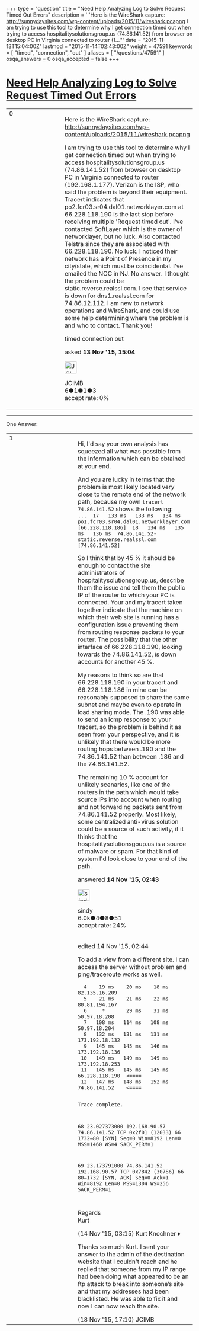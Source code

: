 +++
type = "question"
title = "Need Help Analyzing Log to Solve Request Timed Out Errors"
description = '''Here is the WireShark capture: http://sunnydaysites.com/wp-content/uploads/2015/11/wireshark.pcapng I am trying to use this tool to determine why I get connection timed out when trying to access hospitalitysolutionsgroup.us (74.86.141.52) from browser on desktop PC in Virginia connected to router (1...'''
date = "2015-11-13T15:04:00Z"
lastmod = "2015-11-14T02:43:00Z"
weight = 47591
keywords = [ "timed", "connection", "out" ]
aliases = [ "/questions/47591" ]
osqa_answers = 0
osqa_accepted = false
+++

<div class="headNormal">

# [Need Help Analyzing Log to Solve Request Timed Out Errors](/questions/47591/need-help-analyzing-log-to-solve-request-timed-out-errors)

</div>

<div id="main-body">

<div id="askform">

<table id="question-table" style="width:100%;"><colgroup><col style="width: 50%" /><col style="width: 50%" /></colgroup><tbody><tr class="odd"><td style="width: 30px; vertical-align: top"><div class="vote-buttons"><div id="post-47591-score" class="post-score" title="current number of votes">0</div><div id="favorite-count" class="favorite-count"></div></div></td><td><div id="item-right"><div class="question-body"><p>Here is the WireShark capture: <a href="http://sunnydaysites.com/wp-content/uploads/2015/11/wireshark.pcapng">http://sunnydaysites.com/wp-content/uploads/2015/11/wireshark.pcapng</a></p><p>I am trying to use this tool to determine why I get connection timed out when trying to access hospitalitysolutionsgroup.us (74.86.141.52) from browser on desktop PC in Virginia connected to router (192.168.1.177). Verizon is the ISP, who said the problem is beyond their equipment. Tracert indicates that po2.fcr03.sr04.dal01.networklayer.com at 66.228.118.190 is the last stop before receiving multiple 'Request timed out'. I've contacted SoftLayer which is the owner of networklayer, but no luck. Also contacted Telstra since they are associated with 66.228.118.190. No luck. I noticed their network has a Point of Presence in my city/state, which must be coincidental. I've emailed the NOC in NJ. No answer. I thought the problem could be static.reverse.realssl.com. I see that service is down for dns1.realssl.com for 74.86.12.112. I am new to network operations and WireShark, and could use some help determining where the problem is and who to contact. Thank you!</p></div><div id="question-tags" class="tags-container tags">timed connection out</div><div id="question-controls" class="post-controls"></div><div class="post-update-info-container"><div class="post-update-info post-update-info-user"><p>asked <strong>13 Nov '15, 15:04</strong></p><img src="https://secure.gravatar.com/avatar/9672539fd24c59883c6882757dd4fa6b?s=32&amp;d=identicon&amp;r=g" class="gravatar" width="32" height="32" alt="JCIMB&#39;s gravatar image" /><p>JCIMB<br />
<span class="score" title="6 reputation points">6</span><span title="1 badges"><span class="badge1">●</span><span class="badgecount">1</span></span><span title="1 badges"><span class="silver">●</span><span class="badgecount">1</span></span><span title="3 badges"><span class="bronze">●</span><span class="badgecount">3</span></span><br />
<span class="accept_rate" title="Rate of the user&#39;s accepted answers">accept rate:</span> <span title="JCIMB has no accepted answers">0%</span></p></div></div><div id="comments-container-47591" class="comments-container"></div><div id="comment-tools-47591" class="comment-tools"></div><div class="clear"></div><div id="comment-47591-form-container" class="comment-form-container"></div><div class="clear"></div></div></td></tr></tbody></table>

------------------------------------------------------------------------

<div class="tabBar">

<span id="sort-top"></span>

<div class="headQuestions">

One Answer:

</div>

</div>

<span id="47600"></span>

<div id="answer-container-47600" class="answer">

<table style="width:100%;"><colgroup><col style="width: 50%" /><col style="width: 50%" /></colgroup><tbody><tr class="odd"><td style="width: 30px; vertical-align: top"><div class="vote-buttons"><div id="post-47600-score" class="post-score" title="current number of votes">1</div></div></td><td><div class="item-right"><div class="answer-body"><p>Hi, I'd say your own analysis has squeezed all what was possible from the information which can be obtained at your end.</p><p>And you are lucky in terms that the problem is most likely located very close to the remote end of the network path, because my own <code>tracert 74.86.141.52</code> shows the following:<br />
<code>...  17   133 ms   133 ms   134 ms  po1.fcr03.sr04.dal01.networklayer.com [66.228.118.186]  18   134 ms   135 ms   136 ms  74.86.141.52-static.reverse.realssl.com [74.86.141.52]</code><br />
</p><p>So I think that by 45 % it should be enough to contact the site administrators of hospitalitysolutionsgroup.us, describe them the issue and tell them the public IP of the router to which your PC is connected. Your and my tracert taken together indicate that the machine on which their web site is running has a configuration issue preventing them from routing response packets to your router. The possibility that the other interface of 66.228.118.190, looking towards the 74.86.141.52, is down accounts for another 45 %.<br />
</p><p>My reasons to think so are that 66.228.118.190 in your tracert and 66.228.118.186 in mine can be reasonably supposed to share the same subnet and maybe even to operate in load sharing mode. The .190 was able to send an icmp response to your tracert, so the problem is behind it as seen from your perspective, and it is unlikely that there would be more routing hops between .190 and the 74.86.141.52 than between .186 and the 74.86.141.52.</p><p>The remaining 10 % account for unlikely scenarios, like one of the routers in the path which would take source IPs into account when routing and not forwarding packets sent from 74.86.141.52 properly. Most likely, some centralized anti-virus solution could be a source of such activity, if it thinks that the hospitalitysolutionsgoup.us is a source of malware or spam. For that kind of system I'd look close to your end of the path.</p></div><div class="answer-controls post-controls"></div><div class="post-update-info-container"><div class="post-update-info post-update-info-user"><p>answered <strong>14 Nov '15, 02:43</strong></p><img src="https://secure.gravatar.com/avatar/00fc6e2633725bd871ff636f0175eabc?s=32&amp;d=identicon&amp;r=g" class="gravatar" width="32" height="32" alt="sindy&#39;s gravatar image" /><p>sindy<br />
<span class="score" title="6049 reputation points"><span>6.0k</span></span><span title="4 badges"><span class="badge1">●</span><span class="badgecount">4</span></span><span title="8 badges"><span class="silver">●</span><span class="badgecount">8</span></span><span title="51 badges"><span class="bronze">●</span><span class="badgecount">51</span></span><br />
<span class="accept_rate" title="Rate of the user&#39;s accepted answers">accept rate:</span> <span title="sindy has 110 accepted answers">24%</span> </br></br></p></div><div class="post-update-info post-update-info-edited"><p>edited 14 Nov '15, 02:44</p></div></div><div id="comments-container-47600" class="comments-container"><span id="47601"></span><div id="comment-47601" class="comment"><div id="post-47601-score" class="comment-score"></div><div class="comment-text"><p>To add a view from a different site. I can access the server without problem and ping/traceroute works as well.</p><pre><code>  4    19 ms    20 ms    18 ms  82.135.16.209
  5    21 ms    21 ms    22 ms  80.81.194.167
  6     *       29 ms    31 ms  50.97.18.208
  7   108 ms   114 ms   108 ms  50.97.18.204
  8   132 ms   131 ms   131 ms  173.192.18.132
  9   145 ms   145 ms   146 ms  173.192.18.136
 10   149 ms   149 ms   149 ms  173.192.18.253
 11   145 ms   145 ms   145 ms  66.228.118.190  &lt;====
 12   147 ms   148 ms   152 ms  74.86.141.52    &lt;====

Trace complete.

68 23.027373000 192.168.90.57 74.86.141.52 TCP 0x2f01 (12033)   66  1732→80 [SYN] Seq=0 Win=8192 Len=0 MSS=1460 WS=4 SACK_PERM=1                

69 23.173791000 74.86.141.52 192.168.90.57 TCP  0x7842 (30786)  66  80→1732 [SYN, ACK] Seq=0 Ack=1 Win=8192 Len=0 MSS=1304 WS=256 SACK_PERM=1               
</code></pre><p>Regards<br />
Kurt</p></div><div id="comment-47601-info" class="comment-info"><span class="comment-age">(14 Nov '15, 03:15)</span> Kurt Knochner ♦</div></div><span id="47732"></span><div id="comment-47732" class="comment"><div id="post-47732-score" class="comment-score"></div><div class="comment-text"><p>Thanks so much Kurt. I sent your answer to the admin of the destination website that I couldn't reach and he replied that someone from my IP range had been doing what appeared to be an ftp attack to break into someone’s site and that my addresses had been blacklisted. He was able to fix it and now I can now reach the site.</p></div><div id="comment-47732-info" class="comment-info"><span class="comment-age">(18 Nov '15, 17:10)</span> JCIMB</div></div></div><div id="comment-tools-47600" class="comment-tools"></div><div class="clear"></div><div id="comment-47600-form-container" class="comment-form-container"></div><div class="clear"></div></div></td></tr></tbody></table>

</div>

<div class="paginator-container-left">

</div>

</div>

</div>

